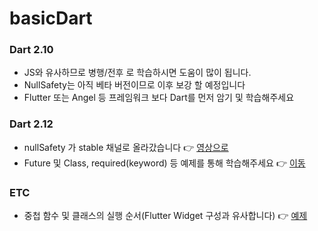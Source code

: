 # basicDart

### Dart 2.10
- JS와 유사하므로 병행/전후 로 학습하시면 도움이 많이 됩니다.  
- NullSafety는 아직 베타 버전이므로 이후 보강 할 예정입니다  
- Flutter 또는 Angel 등 프레임워크 보다 Dart를 먼저 암기 및 학습해주세요

### Dart 2.12
- nullSafety 가 stable 채널로 올라갔습니다 👉 [영상으로](https://youtu.be/zl3zuHeZid4)
- Future 및 Class, required(keyword) 등 예제를 통해 학습해주세요 👉 [이동](https://github.com/doyle-flutter/basicDart/blob/main/dart212nullsafetyFutureClass.dart)

### ETC
- 중첩 함수 및 클래스의 실행 순서(Flutter Widget 구성과 유사합니다) 👉 [예제](https://github.com/doyle-flutter/basicDart/blob/main/nesting_function_N_class.dart)
